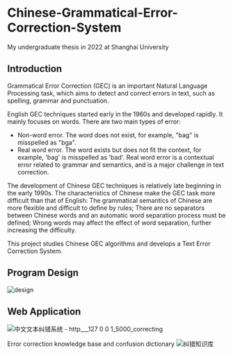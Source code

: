 # Chinese-Grammatical-Error-Correction-System
My undergraduate thesis in 2022 at Shanghai University

## Introduction
Grammatical Error Correction (GEC) is an important Natural Language Processing task, which aims to detect and correct errors in text, such as spelling, grammar and punctuation. 

English GEC techniques started early in the 1960s and developed rapidly. It mainly focuses on words. There are two main types of error:
- Non-word error. The word does not exist, for example, "bag" is misspelled as "bga". 
- Real word error. The word exists but does not fit the context, for example, 'bag' is misspelled as 'bad'. Real word error is a contextual error related to grammar and semantics, and is a major challenge in text correction. 

The development of Chinese GEC techniques is relatively late beginning in the early 1990s. The characteristics of Chinese make the GEC task more difficult than that of English: The grammatical semantics of Chinese are more flexible and difficult to define by rules; There are no separators between Chinese words and an automatic word separation process must be defined; Wrong words may affect the effect of word separation, further increasing the difficulty. 


This project studies Chinese GEC algorithms and develops a Text Error Correction System.

## Program Design
![design](https://user-images.githubusercontent.com/64955334/223971090-5b9d7060-4797-4bea-9d86-557f2a5223f9.jpg)

## Web Application
![中文文本纠错系统 - http___127 0 0 1_5000_correcting](https://user-images.githubusercontent.com/64955334/223094069-47dc6bd8-7eb3-4091-88be-e1d72f541ea3.png)

Error correction knowledge base and confusion dictionary
![纠错知识库](https://user-images.githubusercontent.com/64955334/223094108-7ffdd162-90e5-424d-8e6c-af96758548cc.png)

